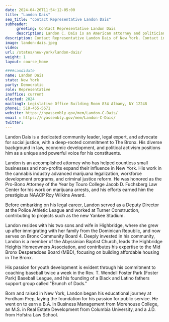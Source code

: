 ```yaml
---
date: 2024-04-26T11:54:12-05:00
title: "Landon Dais"
seo_title: "contact Representative Landon Dais"
subheader:
     greeting: Contact Representative Landon Dais
     description: Landon C. Dais is an American attorney and politician who is a member of the New York State Assembly for the 77th district. The district includes parts of Claremont, Concourse, Highbridge, Mount Eden, and Morris Heights in The Bronx.
description: Contact Representative Landon Dais of New York. Contact information for Landon Dais includes email address, phone number, and mailing address.
image: landon-dais.jpeg
video:
url: /states/new-york/landon-dais/
weight: 1
layout: course_home

####candidate
name: Landon Dais
state: New York
party: Democratic
role: Representative
inoffice: current
elected: 2024
mailing1: Legislative Office Building Room 834 Albany, NY 12248
phone1: 518-455-5671
website: https://nyassembly.gov/mem/Landon-C-Dais/
email : https://nyassembly.gov/mem/Landon-C-Dais/
twitter:
---
```


Landon Dais is a dedicated community leader, legal expert, and advocate for social justice, with a deep-rooted commitment to The Bronx. His diverse background in law, economic development, and political activism positions him as a unique and powerful voice for his constituents.

Landon is an accomplished attorney who has helped countless small businesses and non-profits expand their influence in New York. His work in the cannabis industry advanced marijuana legalization, workforce development programs, and criminal justice reform. He was honored as the Pro-Bono Attorney of the Year by Touro College Jacob D. Fuchsberg Law Center for his work on marijuana arrests, and his efforts earned him the prestigious NAACP Roy Wilkins Award.

Before embarking on his legal career, Landon served as a Deputy Director at the Police Athletic League and worked at Turner Construction, contributing to projects such as the new Yankee Stadium.

Landon resides with his two sons and wife in Highbridge, where she grew up after immigrating with her family from the Dominican Republic, and now serves on Bronx Community Board 4. Deeply invested in his community, Landon is a member of the Abyssinian Baptist Church, leads the Highbridge Heights Homeowners Association, and contributes his expertise to the Mid Bronx Desperadoes Board (MBD), focusing on building affordable housing in The Bronx.

His passion for youth development is evident through his commitment to coaching baseball twice a week in the Rev. T. Wendell Foster Park (Foster Park) Baseball League, and his founding of a Black and Latino fathers support group called "Brunch of Dads."

Born and raised in New York, Landon began his educational journey at Fordham Prep, laying the foundation for his passion for public service. He went on to earn a B.A. in Business Management from Morehouse College, an M.S. in Real Estate Development from Columbia University, and a J.D. from Hofstra Law School.
